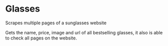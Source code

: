 # Glasses
Scrapes multiple pages of a sunglasses website

Gets the name, price, image and url of all bestselling glasses, it also is able to check all pages on the website. 

